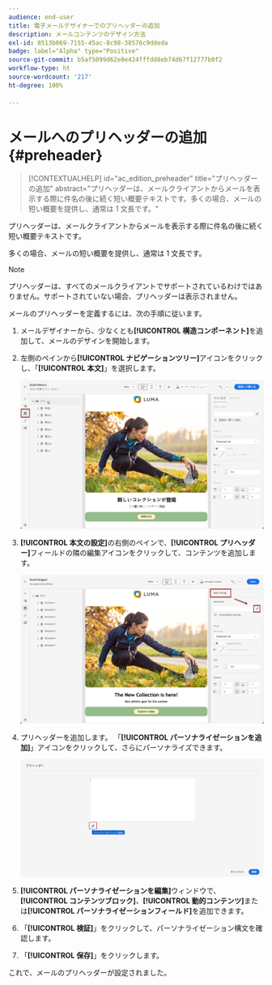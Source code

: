 ```yaml
---
audience: end-user
title: 電子メールデザイナーでのプリヘッダーの追加
description: メールコンテンツのデザイン方法
exl-id: 8513b069-7155-45ac-8c98-38576c9ddeda
badge: label="Alpha" type="Positive"
source-git-commit: b5af5099d62e0e424fffdd8eb74d67f12777b0f2
workflow-type: ht
source-wordcount: '217'
ht-degree: 100%

---
```


# メールへのプリヘッダーの追加 {#preheader}

>[!CONTEXTUALHELP]
>id="ac_edition_preheader"
>title="プリヘッダーの追加"
>abstract="プリヘッダーは、メールクライアントからメールを表示する際に件名の後に続く短い概要テキストです。多くの場合、メールの短い概要を提供し、通常は 1 文長です。"

プリヘッダーは、メールクライアントからメールを表示する際に件名の後に続く短い概要テキストです。

多くの場合、メールの短い概要を提供し、通常は 1 文長です。

>[!NOTE]
>
>プリヘッダーは、すべてのメールクライアントでサポートされているわけではありません。サポートされていない場合、プリヘッダーは表示されません。

メールのプリヘッダーを定義するには、次の手順に従います。

1. メールデザイナーから、少なくとも&#x200B;**[!UICONTROL 構造コンポーネント]**&#x200B;を追加して、メールのデザインを開始します。

1. 左側のペインから&#x200B;**[!UICONTROL ナビゲーションツリー]**&#x200B;アイコンをクリックし、「**[!UICONTROL 本文]**」を選択します。

   ![](assets/preheader_body.png)

1. **[!UICONTROL 本文の設定]**&#x200B;の右側のペインで、**[!UICONTROL プリヘッダー]**&#x200B;フィールドの隣の編集アイコンをクリックして、コンテンツを追加します。

   ![](assets/preheader_body_settings.png)

1. プリヘッダーを追加します。 「**[!UICONTROL パーソナライゼーションを追加]**」アイコンをクリックして、さらにパーソナライズできます。

   ![](assets/preheader_3.png)

1. **[!UICONTROL パーソナライゼーションを編集]**&#x200B;ウィンドウで、**[!UICONTROL コンテンツブロック]**、**[!UICONTROL 動的コンテンツ]**&#x200B;または&#x200B;**[!UICONTROL パーソナライゼーションフィールド]**&#x200B;を追加できます。

1. 「**[!UICONTROL 検証]**」をクリックして、パーソナライゼーション構文を確認します。

1. 「**[!UICONTROL 保存]**」をクリックします。

これで、メールのプリヘッダーが設定されました。
